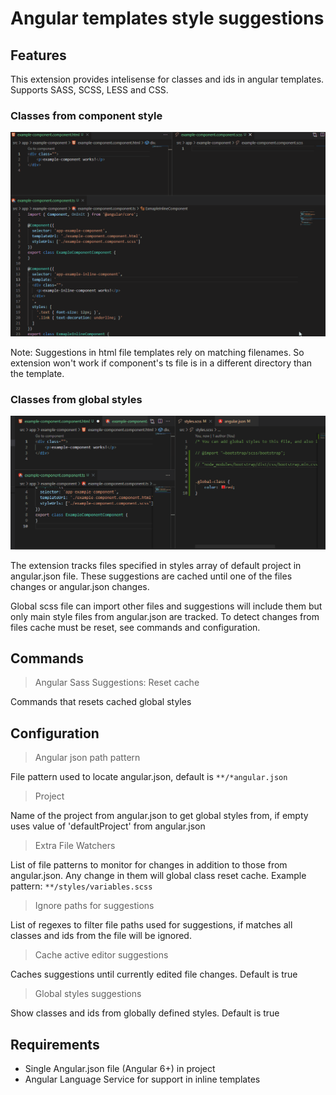 # Angular templates style suggestions
## Features
This extension provides intelisense for classes and ids in angular templates. Supports SASS, SCSS, LESS and CSS.

### Classes from component style
![Component scoped css classes](https://github.com/jakubstepien/vscode-ng-template-style-suggestions/blob/master/images/local-css.gif)

Note: Suggestions in html file templates rely on matching filenames. So extension won't work if component's ts file is in a different directory than the template.

### Classes from global styles
![Global css classes](https://github.com/jakubstepien/vscode-ng-template-style-suggestions/blob/master/images/global-css.gif)

The extension tracks files specified in styles array of default project in angular.json file. These suggestions are cached until one of the files changes or angular.json changes.

Global scss file can import other files and suggestions will include them but only main style files from angular.json are tracked. To detect changes from files cache must be reset, see commands and configuration.

## Commands

>Angular Sass Suggestions: Reset cache

Commands that resets cached global styles

## Configuration

>Angular json path pattern

File pattern used to locate angular.json, default is `**/*angular.json`

>Project

Name of the project from angular.json to get global styles from, if empty uses value of 'defaultProject' from angular.json

>Extra File Watchers

List of file patterns to monitor for changes in addition to those from angular.json. Any change in them will global class reset cache.
Example pattern:
`**/styles/variables.scss`

>Ignore paths for suggestions

List of regexes to filter file paths used for suggestions, if matches all classes and ids from the file will be ignored.

>Cache active editor suggestions

Caches suggestions until currently edited file changes. Default is true

>Global styles suggestions

Show classes and ids from globally defined styles. Default is true

## Requirements

* Single Angular.json file (Angular 6+) in project
* Angular Language Service for support in inline templates 




